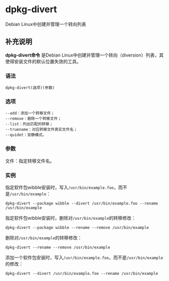 dpkg-divert
===

Debian Linux中创建并管理一个转向列表

## 补充说明

**dpkg-divert命令** 是Debian Linux中创建并管理一个转向（diversion）列表，其使得安装文件的默认位置失效的工具。

### 语法  

```
dpkg-divert(选项)(参数)
```

### 选项  

```
--add：添加一个转移文件；
--remove：删除一个转移文件；
--list：列出匹配的转移；
--truename：对应转移文件真实文件名；
--quidet：安静模式。
```

### 参数  

文件：指定转移文件名。

### 实例  

指定软件包wibble安装时，写入`/usr/bin/example.foo`，而不是`/usr/bin/example`：

```
dpkg-divert --package wibble --divert /usr/bin/example.foo --rename /usr/bin/example
```

指定软件包wibble安装时，删除对`/usr/bin/example`的转移修改：

```
dpkg-divert --package wibble --rename --remove /usr/bin/example
```

删除对`/usr/bin/example`的转移修改：

```
dpkg-divert --rename --remove /usr/bin/example
```

添加一个软件包安装时，写入`/usr/bin/example.foo`，而不是`/usr/bin/example`的修改：

```
dpkg-divert --divert /usr/bin/example.foo --rename /usr/bin/example
```


<!-- Linux命令行搜索引擎：https://jaywcjlove.github.io/linux-command/ -->